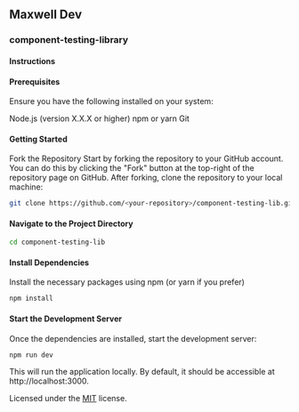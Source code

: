 ## Maxwell Dev

### component-testing-library


####  Instructions

#### Prerequisites
Ensure you have the following installed on your system:

Node.js (version X.X.X or higher)
npm or yarn
Git

#### Getting Started
Fork the Repository
Start by forking the repository to your GitHub account. 
You can do this by clicking the "Fork" button at the top-right of the repository page on GitHub.
After forking, clone the repository to your local machine:

```bash
git clone https://github.com/<your-repository>/component-testing-lib.git 
```
#### Navigate to the Project Directory

```bash
cd component-testing-lib
 ```
#### Install Dependencies
Install the necessary packages using npm (or yarn if you prefer)
```bash
npm install
```
#### Start the Development Server
Once the dependencies are installed, start the development server:
```bash
npm run dev
```
This will run the application locally. By default, it should be accessible at http://localhost:3000.



  



Licensed under the [MIT](LICENSE.txt) license.